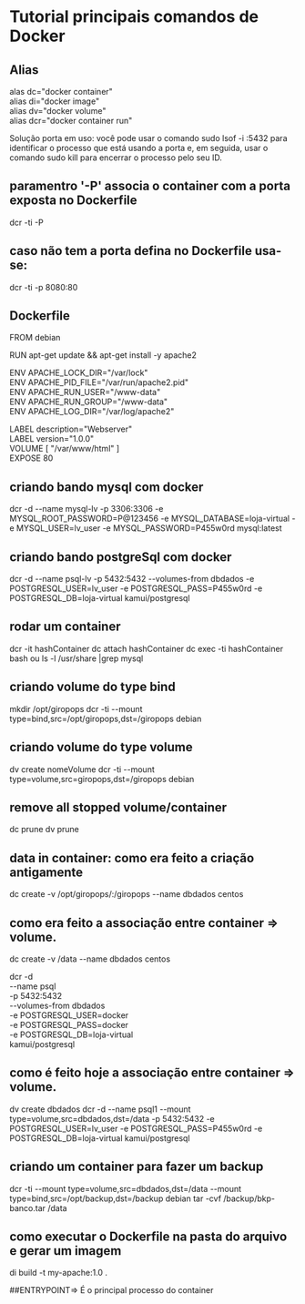 # Tutorial principais comandos de Docker

## Alias

alas dc="docker container" <br>
alias di="docker image" <br>
alias dv="docker volume" <br>
alias dcr="docker container run" <br>

<p>
Solução porta em uso: você pode usar o comando sudo lsof -i :5432 para identificar o processo que está usando a porta e, em seguida, usar o comando sudo kill <PID> para encerrar o processo pelo seu ID.
</p>
  
## paramentro '-P' associa o container com a porta exposta no Dockerfile
  
dcr -ti -P

## caso não tem a porta defina no Dockerfile usa-se:

dcr -ti -p 8080:80

## Dockerfile

FROM debian

RUN apt-get update && apt-get install -y apache2

ENV APACHE_LOCK_DIR="/var/lock" <br>
ENV APACHE_PID_FILE="/var/run/apache2.pid" <br>
ENV APACHE_RUN_USER="/www-data" <br>
ENV APACHE_RUN_GROUP="/www-data" <br>
ENV APACHE_LOG_DIR="/var/log/apache2" <br>

LABEL description="Webserver" <br>
LABEL version="1.0.0" <br>
VOLUME [ "/var/www/html" ] <br>
EXPOSE 80 <br>

## criando bando mysql com docker

dcr -d --name mysql-lv
-p 3306:3306
-e MYSQL_ROOT_PASSWORD=P@123456
-e MYSQL_DATABASE=loja-virtual
-e MYSQL_USER=lv_user
-e MYSQL_PASSWORD=P455w0rd mysql:latest

## criando bando postgreSql com docker

dcr -d
--name psql-lv
-p 5432:5432
--volumes-from dbdados
-e POSTGRESQL_USER=lv_user
-e POSTGRESQL_PASS=P455w0rd
-e POSTGRESQL_DB=loja-virtual kamui/postgresql

## rodar um container

dcr -it hashContainer
dc attach hashContainer
dc exec -ti hashContainer bash ou ls -l /usr/share |grep mysql

## criando volume do type bind

mkdir /opt/giropops
dcr -ti --mount type=bind,src=/opt/giropops,dst=/giropops debian

## criando volume do type volume

dv create nomeVolume
dcr -ti --mount type=volume,src=giropops,dst=/giropops debian

## remove all stopped volume/container

dc prune
dv prune

## data in container: como era feito a criação antigamente

dc create -v /opt/giropops/:/giropops --name dbdados centos

## como era feito a associação entre container => volume.

dc create -v /data --name dbdados centos

dcr -d \
--name psql \
-p 5432:5432 \
--volumes-from dbdados \
-e POSTGRESQL_USER=docker \
-e POSTGRESQL_PASS=docker \
-e POSTGRESQL_DB=loja-virtual \
kamui/postgresql

## como é feito hoje a associação entre container => volume.

dv create dbdados
dcr -d
--name psql1
--mount type=volume,src=dbdados,dst=/data
-p 5432:5432
-e POSTGRESQL_USER=lv_user
-e POSTGRESQL_PASS=P455w0rd
-e POSTGRESQL_DB=loja-virtual kamui/postgresql

## criando um container para fazer um backup

dcr -ti
--mount type=volume,src=dbdados,dst=/data
--mount type=bind,src=/opt/backup,dst=/backup
debian tar -cvf /backup/bkp-banco.tar /data

## como executar o Dockerfile na pasta do arquivo e gerar um imagem

di build -t my-apache:1.0 .

##ENTRYPOINT=> É o principal processo do container
